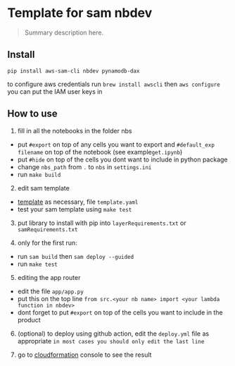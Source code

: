 # Template for sam nbdev
> Summary description here.


## Install

`pip install aws-sam-cli nbdev pynamodb-dax`

to configure aws credentials run `brew install awscli` then `aws configure`
you can put the IAM user keys in

## How to use

1. fill in all the notebooks in the folder nbs
  * put `#export` on top of any cells you want to export and `#default_exp filename` on top of the notebook (see example`get.ipynb`)
  * put `#hide` on top of the cells you dont want to include in python package
  * change `nbs_path` from `.` to `nbs` in `settings.ini` 
  * run `make build`

2. edit sam template 
  * [template](https://docs.aws.amazon.com/serverless-application-model/latest/developerguide/sam-resource-function.html) as necessary, file `template.yaml`
  * test your sam template using `make test`

3. put library to install with pip into `layerRequirements.txt` or `samRequirements.txt`



4. only for the first run:
  * run `sam build` then `sam deploy --guided`
  * run `make test`
  
5. editing the app router
  * edit the file `app/app.py`
  * put this on the top line `from src.<your nb name> import <your lambda function in nbdev>`
  * dont forget to put `#export` on top of the cells you want to include in the product
  
6. (optional) to deploy using github action, edit the `deploy.yml` file as appropriate
  `in most cases you should only edit the last line`

7. go to [cloudformation](https://ap-southeast-1.console.aws.amazon.com/cloudformation) console to see the result


